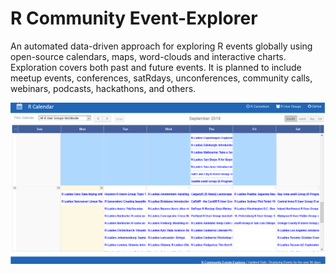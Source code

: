 # R Community Event-Explorer
An automated data-driven approach for exploring R events globally using open-source calendars, maps, word-clouds and interactive charts. Exploration covers both past and future events. It is planned to include meetup events, conferences, satRdays, unconferences, community calls, webinars, podcasts, hackathons, and others.

![image](rcalendar.png)
